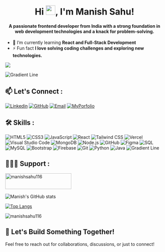 # <h1 align="center">Hi <img src="https://raw.githubusercontent.com/MartinHeinz/MartinHeinz/master/wave.gif" width="30px">, I'm Manish Sahu!</h1>
<h4 align="center">A passionate frontend developer from India with a strong foundation in web development technologies and a knack for problem-solving.</h4>

- 🌱 I’m currently learning **React and Full-Stack Development**
- ⚡ Fun fact **I love solving coding challenges and exploring new technologies.**

[![](https://visitcount.itsvg.in/api?id=ManishSahu116&icon=0&color=12)](https://visitcount.itsvg.in)

![Gradient Line](https://via.placeholder.com/1200x4/FF0080/FFB6C1?text=+)

## 📫 Let's Connect :
[![Linkedin](https://img.shields.io/badge/-Manish%20Sahu-blue?style=flat&logo=Linkedin&logoColor=white&link=https://www.linkedin.com/in/manish-sahu-933013220/)](https://www.linkedin.com/in/manish-sahu-933013220/)
[![GitHub](https://img.shields.io/badge/-Manishsahu116-black?style=flat&logo=github&link=https://github.com/Manishsahu116)](https://github.com/Manishsahu116)
[![Email](https://img.shields.io/badge/-Email-D14836?style=flat&logo=gmail&logoColor=white&link=mailto:sahumanish2969@gmail.com)](mailto:sahumanish2969@gmail.com)
[![MyPorfolio](https://img.shields.io/badge/-My%20Portfolio-black?style=flat&link=https://personal-portfolio-sigma-woad.vercel.app/)](https://personal-portfolio-sigma-woad.vercel.app/)

## 🛠 Skills :
![HTML5](https://img.shields.io/badge/-HTML5-E34F26?style=flat&logo=html5&logoColor=white)
![CSS3](https://img.shields.io/badge/-CSS3-1572B6?style=flat&logo=css3)
![JavaScript](https://img.shields.io/badge/-JavaScript-F7DF1E?style=flat&logo=javascript&logoColor=black)
![React](https://img.shields.io/badge/-React-61DAFB?style=flat&logo=react&logoColor=black)
![Tailwind CSS](https://img.shields.io/badge/-Tailwind%20CSS-38B2AC?style=flat&logo=tailwind-css&logoColor=white)
![Vercel](https://img.shields.io/badge/-Vercel-000000?style=flat&logo=vercel&logoColor=white)
![Visual Studio Code](https://img.shields.io/badge/-Visual%20Studio%20Code-007ACC?style=flat&logo=visual-studio-code&logoColor=white)
![MongoDB](https://img.shields.io/badge/-MongoDB-47A248?style=flat&logo=mongodb&logoColor=white)
![Node.js](https://img.shields.io/badge/-Node.js-339933?style=flat&logo=nodedotjs&logoColor=white)
![GitHub](https://img.shields.io/badge/-GitHub-181717?style=flat&logo=github&logoColor=white)
![Figma](https://img.shields.io/badge/-Figma-F24E1E?style=flat&logo=figma&logoColor=white)
![SQL](https://img.shields.io/badge/-SQL-003B57?style=flat&logo=mysql&logoColor=white)
![MySQL](https://img.shields.io/badge/-MySQL-005C5F?style=flat&logo=mysql&logoColor=white)
![Bootstrap](https://img.shields.io/badge/-Bootstrap-563D7C?style=flat&logo=bootstrap&logoColor=white)
![Firebase](https://img.shields.io/badge/-Firebase-FFCA28?style=flat&logo=firebase&logoColor=white)
![Git](https://img.shields.io/badge/-Git-F05032?style=flat&logo=git&logoColor=white)
![Python](https://img.shields.io/badge/-Python-3776AB?style=flat&logo=python&logoColor=white)
![Java](https://img.shields.io/badge/-Java-E34F26?style=flat&logo=java&logoColor=white)
![Gradient Line](https://via.placeholder.com/1200x4/FF0080/FFB6C1?text=+)

## 👨🏻‍💻 Support : 
<p><a href="https://www.buymeacoffee.com/manishsahu116"> <img align="left" src="https://cdn.buymeacoffee.com/buttons/v2/default-yellow.png" height="50" width="210" alt="manishsahu116" /></a></p><br><br>
<br>

![Manish's GitHub stats](https://github-readme-stats.vercel.app/api?username=Manishsahu116&show_icons=true) 
<br>

[![Top Langs](https://github-readme-stats.vercel.app/api/top-langs/?username=Manishsahu116&layout=compact)](https://github.com/anuraghazra/github-readme-stats)
<p><img align="center" src="https://github-readme-streak-stats.herokuapp.com/?user=manishsahu116&" alt="manishsahu116" /></p>

## 🚀 Let's Build Something Together!
Feel free to reach out for collaborations, discussions, or just to connect!

